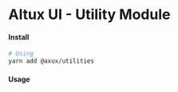 # Altux UI - Utility Module

#### Install

```bash
# Using
yarn add @axux/utilities
```

#### Usage

